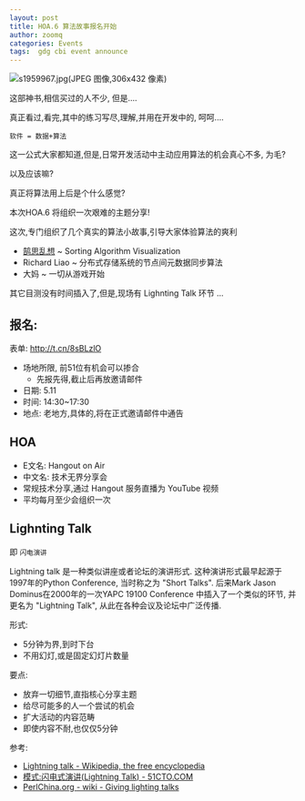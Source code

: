 ```yaml
---
layout: post
title: HOA.6 算法故事报名开始
author: zoomq
categories: Events
tags:  gdg cbi event announce
---
```


![s1959967.jpg(JPEG 图像,306x432 像素)](http://img5.douban.com/lpic/s1959967.jpg)

这部神书,相信买过的人不少,
但是....

<!--more-->

真正看过,看完,其中的练习写尽,理解,并用在开发中的,
呵呵....

    软件 = 数据+算法

这一公式大家都知道,但是,日常开发活动中主动应用算法的机会真心不多,
为毛?

以及应该嘛?

真正将算法用上后是个什么感觉?

本次HOA.6 将组织一次艰难的主题分享!


这次,专门组织了几个真实的算法小故事,引导大家体验算法的爽利

+ [鹄思乱想](http://blog.zhgdg.org/2013-09/dm4-sphinx/) ~ Sorting Algorithm Visualization
+ Richard Liao ~ 分布式存储系统的节点间元数据同步算法
+ 大妈 ~ 一切从游戏开始

其它目测没有时间插入了,但是,现场有 Lighnting Talk 环节 ...﻿


## 报名:

表单: http://t.cn/8sBLzlO

- 场地所限, 前51位有机会可以掺合
    - 先报先得,截止后再放邀请邮件
- 日期: 5.11
- 时间: 14:30~17:30
- 地点: 老地方,具体的,将在正式邀请邮件中通告

## HOA

- E文名: Hangout on Air
- 中文名: 技术无界分享会
- 常规技术分享,通过 Hangout 服务直播为 YouTube 视频
- 平均每月至少会组织一次

## Lighnting Talk

即 `闪电演讲`

Lightning talk 是一种类似讲座或者论坛的演讲形式. 这种演讲形式最早起源于1997年的Python Conference, 当时称之为 "Short Talks". 后来Mark Jason Dominus在2000年的一次YAPC 19100 Conference 中插入了一个类似的环节, 并更名为 "Lightning Talk", 从此在各种会议及论坛中广泛传播.

形式:

- 5分钟为界,到时下台
- 不用幻灯,或是固定幻灯片数量

要点:

- 放弃一切细节,直指核心分享主题
- 给尽可能多的人一个尝试的机会
- 扩大活动的内容范畴
- 即使内容不耐,也仅仅5分钟

参考: 

- [Lightning talk - Wikipedia, the free encyclopedia](http://en.wikipedia.org/wiki/Lightning_talk)
- [模式:闪电式演讲(Lightning Talk) - 51CTO.COM](http://book.51cto.com/art/201307/402323.htm)
- [PerlChina.org - wiki - Giving lighting talks](http://skm.zoomquiet.io/data/20081015231853/index.html)




